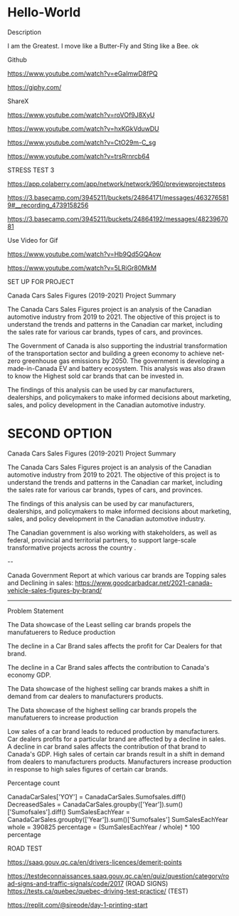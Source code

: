 # Hello-World
Description

I am the Greatest. I move like a Butter-Fly and Sting like a Bee.
ok

Github

https://www.youtube.com/watch?v=eGaImwD8fPQ

https://giphy.com/


ShareX

https://www.youtube.com/watch?v=roVOf9J8XyU

https://www.youtube.com/watch?v=hxKGkVduwDU

https://www.youtube.com/watch?v=CtO29m-C_sg

https://www.youtube.com/watch?v=trsRrnrcb64


STRESS TEST 3

https://app.colaberry.com/app/network/network/960/previewprojectsteps

https://3.basecamp.com/3945211/buckets/24864171/messages/4632765819#__recording_4739158256

https://3.basecamp.com/3945211/buckets/24864192/messages/4823967081


Use Video for Gif

https://www.youtube.com/watch?v=Hb9Qd5GQAow

https://www.youtube.com/watch?v=5LRiGr80MkM






SET UP FOR PROJECT

Canada Cars Sales Figures (2019-2021) Project Summary

The Canada Cars Sales Figures project is an analysis of the Canadian automotive industry from 2019 to 2021. The objective of this project is to understand the trends and patterns in the Canadian car market, including the sales rate for various car brands, types of cars, and provinces.

The Government of Canada is also supporting the industrial transformation of the transportation sector and building a green economy to achieve net-zero greenhouse gas emissions by 2050. The government is developing a made-in-Canada EV and battery ecosystem. This analysis was also drawn to know the Highest sold car brands that can be invested in.

The findings of this analysis can be used by car manufacturers, dealerships, and policymakers to make informed decisions about marketing, sales, and policy development in the Canadian automotive industry.



# SECOND OPTION

Canada Cars Sales Figures (2019-2021) Project Summary

The Canada Cars Sales Figures project is an analysis of the Canadian automotive industry from 2019 to 2021. The objective of this project is to understand the trends and patterns in the Canadian car market, including the sales rate for various car brands, types of cars, and provinces.

The findings of this analysis can be used by car manufacturers, dealerships, and policymakers to make informed decisions about marketing, sales, and policy development in the Canadian automotive industry.

The Canadian government is also working with stakeholders, as well as federal, provincial and territorial partners, to support large-scale transformative projects across the country .


--

Canada Government Report at which various car brands are Topping sales and Declining in sales:  https://www.goodcarbadcar.net/2021-canada-vehicle-sales-figures-by-brand/


----

Problem Statement

The Data showcase of the Least selling car brands propels the manufatuerers to Reduce production

The decline in a Car Brand sales affects the profit for Car Dealers for that brand.

The decline in a Car Brand sales affects the contribution to Canada's economy GDP.

The Data showcase of the highest selling car brands makes a shift in demand from car dealers to manufacturers products.

The Data showcase of the highest selling car brands propels the manufatuerers to increase production


Low sales of a car brand leads to reduced production by manufacturers.
Car dealers profits for a particular brand are affected by a decline in sales.
A decline in car brand sales affects the contribution of that brand to Canada's GDP.
High sales of certain car brands result in a shift in demand from dealers to manufacturers products.
Manufacturers increase production in response to high sales figures of certain car brands.


Percentage count

CanadaCarSales['YOY'] = CanadaCarSales.Sumofsales.diff()
DecreasedSales        = CanadaCarSales.groupby(['Year']).sum()['Sumofsales'].diff()
SumSalesEachYear      = CanadaCarSales.groupby(['Year']).sum()['Sumofsales']
SumSalesEachYear
whole = 390825
percentage = (SumSalesEachYear / whole) * 100
percentage



ROAD TEST

https://saaq.gouv.qc.ca/en/drivers-licences/demerit-points

https://testdeconnaissances.saaq.gouv.qc.ca/en/quiz/question/category/road-signs-and-traffic-signals/code/2017  (ROAD SIGNS)
https://tests.ca/quebec/quebec-driving-test-practice/ (TEST)



https://replit.com/@sireode/day-1-printing-start

